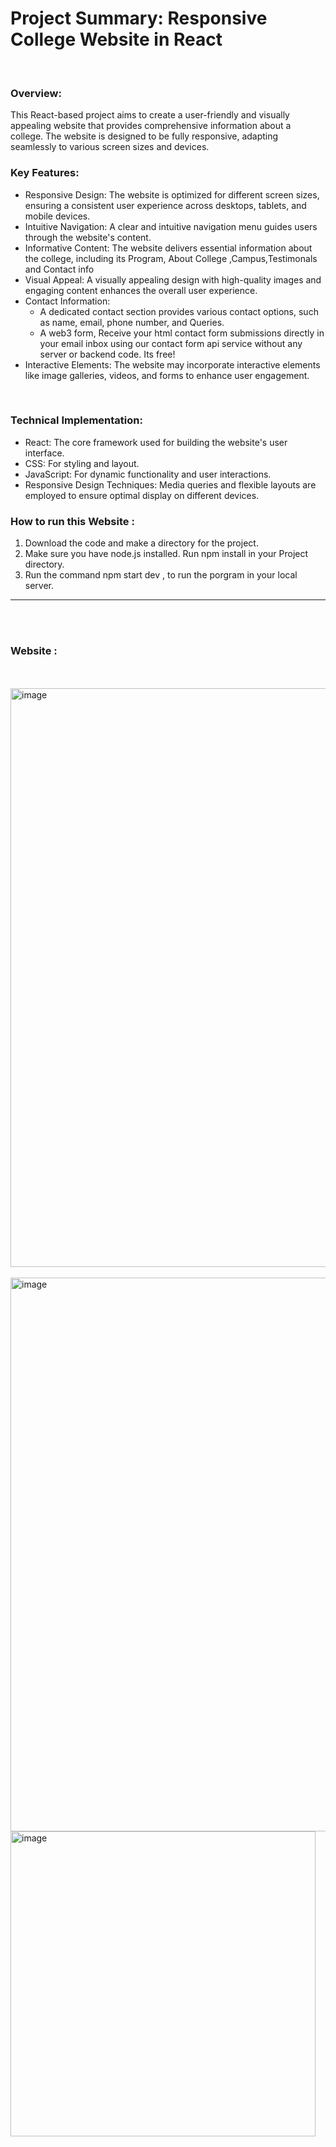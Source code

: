 <h1>Project Summary: Responsive College Website in React</h1>
<br>
<h3>Overview:</h3>
This React-based project aims to create a user-friendly and visually appealing website that provides comprehensive information about a college. The website is designed to be fully responsive, adapting seamlessly to various screen sizes and devices.
<br>
<h3>Key Features:</h3>
<ul>
  <li>Responsive Design: The website is optimized for different screen sizes, ensuring a consistent user experience across desktops, tablets, and mobile devices. </li>
  <li> Intuitive Navigation: A clear and intuitive navigation menu guides users through the website's content.</li>
  <li> Informative Content: The website delivers essential information about the college, including its Program, About College ,Campus,Testimonals and Contact info</li>
  <li>Visual Appeal: A visually appealing design with high-quality images and engaging content enhances the overall user experience. </li>
  <li>Contact Information: <ul>  <li>  A dedicated contact section provides various contact options, such as name, email, phone number, and Queries.</li> 
  <li> A web3 form, Receive your html contact form submissions directly in your email inbox using our contact form api service without any server or backend code. Its free!</li> </ul>
  </li>
  <li>Interactive Elements: The website may incorporate interactive elements like image galleries, videos, and forms to enhance user engagement.</li>
</ul>
<br>
 <h3> Technical Implementation:</h3>
<ul>
  <li>React: The core framework used for building the website's user interface.</li>
  <li>CSS: For styling and layout.</li>
  <li>JavaScript: For dynamic functionality and user interactions.</li>
  <li>Responsive Design Techniques: Media queries and flexible layouts are employed to ensure optimal display on different devices.</li>
</ul>

<h3>How to run this Website : </h3>
<ol>
  <li> Download the code and make a directory for the project. </li>
  <li>Make sure you have node.js installed. Run npm install in your Project directory.</li>
  <li>Run the command npm start dev , to run the porgram in your local server.</li>
</ol>
<hr/>
<br>
<br>
<h3>Website :</h3>
<br>
<br>
<img width="926" alt="image" src="https://github.com/user-attachments/assets/1df767d4-c506-44d3-bc27-26caf1b594df">
<br>
<br>
<img width="886" alt="image" src="https://github.com/user-attachments/assets/8dc55cf3-4306-4633-90a1-50694cdad87b">

<img width="488" alt="image" src="https://github.com/user-attachments/assets/798fac52-64a1-4c77-a7b2-e85a64f87172">
<br>
<br>
